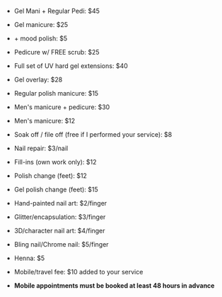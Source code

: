 * Gel Mani + Regular Pedi: $45
* Gel manicure: $25
* \+ mood polish: $5

* Pedicure w/ FREE scrub: $25

* Full set of UV hard gel extensions: $40

* Gel overlay: $28

* Regular polish manicure: $15

* Men's manicure \+ pedicure: $30
* Men's manicure: $12

* Soak off / file off (free if I performed your service): $8
* Nail repair: $3/nail
* Fill-ins (own work only): $12
* Polish change (feet): $12
* Gel polish change (feet): $15

* Hand-painted nail art: $2/finger
* Glitter/encapsulation: $3/finger
* 3D/character nail art: $4/finger
* Bling nail/Chrome nail: $5/finger
* Henna: $5

* Mobile/travel fee: $10 added to your service
* **Mobile appointments must be booked at least 48 hours in advance**
